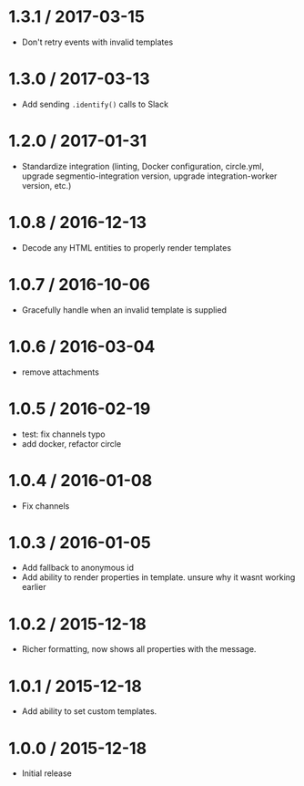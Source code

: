 1.3.1 / 2017-03-15
==================

  * Don't retry events with invalid templates

1.3.0 / 2017-03-13
==================

  * Add sending `.identify()` calls to Slack

1.2.0 / 2017-01-31
==================

  * Standardize integration (linting, Docker configuration, circle.yml, upgrade
segmentio-integration version, upgrade integration-worker version, etc.)


1.0.8 / 2016-12-13
==================

  * Decode any HTML entities to properly render templates 

1.0.7 / 2016-10-06
==================

  * Gracefully handle when an invalid template is supplied

1.0.6 / 2016-03-04
==================

  * remove attachments

1.0.5 / 2016-02-19
==================

  * test: fix channels typo
  * add docker, refactor circle


1.0.4 / 2016-01-08
==================

  * Fix channels

1.0.3 / 2016-01-05
==================

  * Add fallback to anonymous id
  * Add ability to render properties in template. unsure why it wasnt working earlier

1.0.2 / 2015-12-18
==================

  * Richer formatting, now shows all properties with the message.


1.0.1 / 2015-12-18
==================

  * Add ability to set custom templates.


1.0.0 / 2015-12-18
==================

  * Initial release
